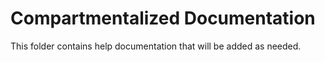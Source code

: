 # Compartmentalized Documentation

This folder contains help documentation that will be added as needed.